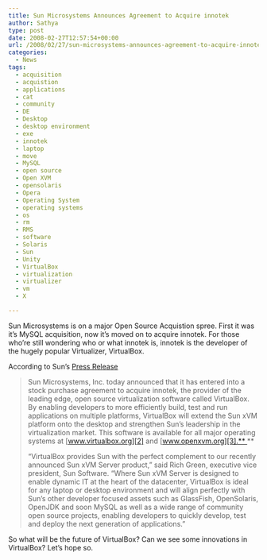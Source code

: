 ```yaml
---
title: Sun Microsystems Announces Agreement to Acquire innotek
author: Sathya
type: post
date: 2008-02-27T12:57:54+00:00
url: /2008/02/27/sun-microsystems-announces-agreement-to-acquire-innotek/
categories:
  - News
tags:
  - acquisition
  - acquistion
  - applications
  - cat
  - community
  - DE
  - Desktop
  - desktop environment
  - exe
  - innotek
  - laptop
  - move
  - MySQL
  - open source
  - Open XVM
  - opensolaris
  - Opera
  - Operating System
  - operating systems
  - os
  - rm
  - RMS
  - software
  - Solaris
  - Sun
  - Unity
  - VirtualBox
  - virtualization
  - virtualizer
  - vm
  - X

---
```

Sun Microsystems is on a major Open Source Acquistion spree. First it was it&#8217;s MySQL acquisition, now it&#8217;s moved on to acquire innotek. For those who&#8217;re still wondering who or what innotek is, innotek is the developer of the hugely popular Virtualizer, VirtualBox.

According to Sun&#8217;s [Press Release][1]

> Sun Microsystems, Inc. today announced that it has entered into a stock purchase agreement to acquire innotek, the provider of the leading edge, open source virtualization software called VirtualBox. By enabling developers to more efficiently build, test and run applications on multiple platforms, VirtualBox will extend the Sun xVM platform onto the desktop and strengthen Sun&#8217;s leadership in the virtualization market. This software is available for all major operating systems at [www.virtualbox.org][2] and [www.openxvm.org][3].** ** 
> 
> &#8220;VirtualBox provides Sun with the perfect complement to our recently announced Sun xVM Server product,&#8221; said Rich Green, executive vice president, Sun Software. &#8220;Where Sun xVM Server is designed to enable dynamic IT at the heart of the datacenter, VirtualBox is ideal for any laptop or desktop environment and will align perfectly with Sun&#8217;s other developer focused assets such as GlassFish, OpenSolaris, OpenJDK and soon MySQL as well as a wide range of community open source projects, enabling developers to quickly develop, test and deploy the next generation of applications.&#8221;

So what will be the future of VirtualBox? Can we see some innovations in VirtualBox? Let&#8217;s hope so.

 [1]: https://www.sun.com/aboutsun/pr/2008-02/sunflash.20080212.1.xml
 [2]: https://www.virtualbox.org/
 [3]: https://www.openxvm.org/
